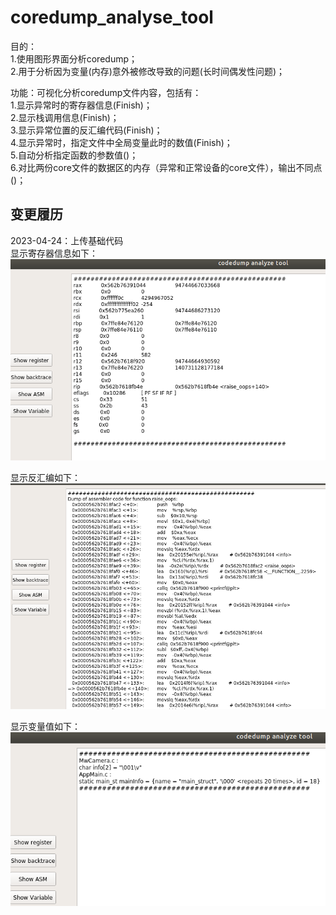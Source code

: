 # coredump_analyse_tool
目的：  
1.使用图形界面分析coredump；  
2.用于分析因为变量(内存)意外被修改导致的问题(长时间偶发性问题)；  

功能：可视化分析coredump文件内容，包括有：  
1.显示异常时的寄存器信息(Finish)；  
2.显示栈调用信息(Finish)；  
3.显示异常位置的反汇编代码(Finish)；  
4.显示异常时，指定文件中全局变量此时的数值(Finish)；  
5.自动分析指定函数的参数值()；  
6.对比两份core文件的数据区的内存（异常和正常设备的core文件），输出不同点()；  

## 变更履历  
2023-04-24：上传基础代码  
显示寄存器信息如下：  
![image](https://github.com/oldChen3/coredump_analyse_tool/blob/main/img/showreg.png)

显示反汇编如下：  
![image](https://github.com/oldChen3/coredump_analyse_tool/blob/main/img/showASM.png)

显示变量值如下：  
![image](https://github.com/oldChen3/coredump_analyse_tool/blob/main/img/showvar.png)

